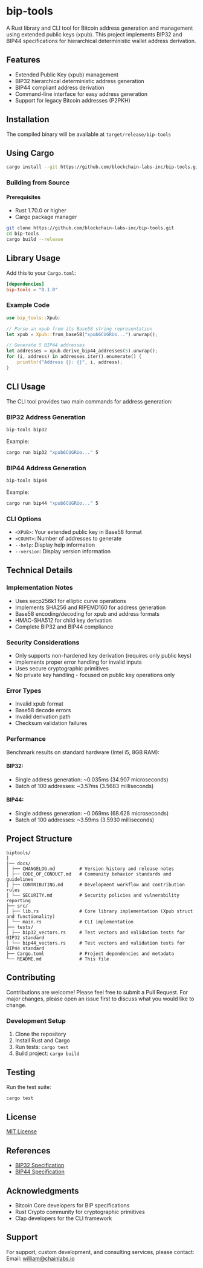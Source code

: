 # bip-tools

A Rust library and CLI tool for Bitcoin address generation and management using extended public keys (xpub). This project implements BIP32 and BIP44 specifications for hierarchical deterministic wallet address derivation.

## Features

- Extended Public Key (xpub) management
- BIP32 hierarchical deterministic address generation
- BIP44 compliant address derivation
- Command-line interface for easy address generation
- Support for legacy Bitcoin addresses (P2PKH)

## Installation

The compiled binary will be available at `target/release/bip-tools`

## Using Cargo
```bash
cargo install --git https://github.com/blockchain-labs-inc/bip-tools.git
```

### Building from Source

#### Prerequisites

- Rust 1.70.0 or higher
- Cargo package manager

```bash
git clone https://github.com/blockchain-labs-inc/bip-tools.git
cd bip-tools
cargo build --release
```

## Library Usage

Add this to your `Cargo.toml`:

```toml
[dependencies]
bip-tools = "0.1.0"
```

### Example Code

```rust
use bip_tools::Xpub;

// Parse an xpub from its Base58 string representation
let xpub = Xpub::from_base58("xpub6CUGRUo...").unwrap();

// Generate 5 BIP44 addresses
let addresses = xpub.derive_bip44_addresses(5).unwrap();
for (i, address) in addresses.iter().enumerate() {
    println!("Address {}: {}", i, address);
}
```

## CLI Usage

The CLI tool provides two main commands for address generation:

### BIP32 Address Generation

```bash
bip-tools bip32  
```

Example:
```bash
cargo run bip32 "xpub6CUGRUo..." 5
```

### BIP44 Address Generation

```bash
bip-tools bip44  
```

Example:
```bash
cargo run bip44 "xpub6CUGRUo..." 5
```

### CLI Options

- `<XPUB>`: Your extended public key in Base58 format
- `<COUNT>`: Number of addresses to generate
- `--help`: Display help information
- `--version`: Display version information

## Technical Details

### Implementation Notes

- Uses secp256k1 for elliptic curve operations
- Implements SHA256 and RIPEMD160 for address generation
- Base58 encoding/decoding for xpub and address formats
- HMAC-SHA512 for child key derivation
- Complete BIP32 and BIP44 compliance

### Security Considerations

- Only supports non-hardened key derivation (requires only public keys)
- Implements proper error handling for invalid inputs
- Uses secure cryptographic primitives
- No private key handling - focused on public key operations only

### Error Types

- Invalid xpub format
- Base58 decode errors
- Invalid derivation path
- Checksum validation failures

### Performance
Benchmark results on standard hardware (Intel i5, 8GB RAM):

#### BIP32:
- Single address generation: ~0.035ms (34.907 microseconds)
- Batch of 100 addresses: ~3.57ms (3.5683 milliseconds)

#### BIP44:
- Single address generation: ~0.069ms (68.628 microseconds)
- Batch of 100 addresses: ~3.59ms (3.5930 milliseconds)

## Project Structure

```
biptools/
|
|── docs/
│ ├── CHANGELOG.md         # Version history and release notes
│ ├── CODE_OF_CONDUCT.md   # Community behavior standards and guidelines
│ ├── CONTRIBUTING.md      # Development workflow and contribution rules
│ └── SECURITY.md          # Security policies and vulnerability reporting
├── src/
│ ├── lib.rs               # Core library implementation (Xpub struct and functionality)
│ └── main.rs              # CLI implementation
├── tests/
│ ├── bip32_vectors.rs     # Test vectors and validation tests for BIP32 standard
│ └── bip44_vectors.rs     # Test vectors and validation tests for BIP44 standard
├── Cargo.toml             # Project dependencies and metadata
└── README.md              # This file
```

## Contributing

Contributions are welcome! Please feel free to submit a Pull Request. For major changes, please open an issue first to discuss what you would like to change.

### Development Setup

1. Clone the repository
2. Install Rust and Cargo
3. Run tests: `cargo test`
4. Build project: `cargo build`

## Testing

Run the test suite:

```bash
cargo test
```

## License

[MIT License](https://github.com/blockchain-labs-inc/bip-tools/blob/main/LICENSE)

## References

- [BIP32 Specification](https://github.com/bitcoin/bips/blob/master/bip-0032.mediawiki)
- [BIP44 Specification](https://github.com/bitcoin/bips/blob/master/bip-0044.mediawiki)

## Acknowledgments

- Bitcoin Core developers for BIP specifications
- Rust Crypto community for cryptographic primitives
- Clap developers for the CLI framework

## Support

For support, custom development, and consulting services, please contact:
Email: william@chainlabs.io
